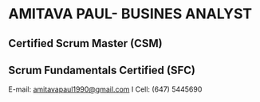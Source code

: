 # AMITAVA PAUL- BUSINES ANALYST
## Certified Scrum Master (CSM)
## Scrum Fundamentals Certified (SFC)
E-mail: amitavapaul1990@gmail.com I Cell: (647) 5445690
